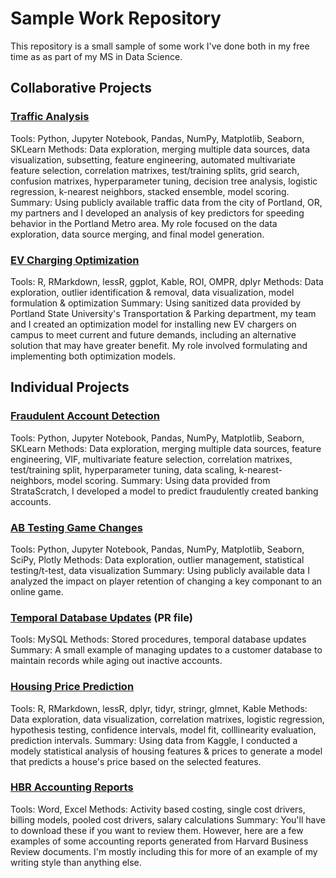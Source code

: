<h1>Sample Work Repository</h1>
This repository is a small sample of some work I've done both in my free time as as part of my MS in Data Science.   
<h2>Collaborative Projects</h2>
<h3><a href="https://github.com/ash-nil/sample-work/blob/main/Traffic_Analysis.ipynb">Traffic Analysis</a></h3>
    <bold>Tools: </bold>Python, Jupyter Notebook, Pandas, NumPy, Matplotlib, Seaborn, SKLearn
    <bold>Methods: </bold>Data exploration, merging multiple data sources, data visualization, subsetting, feature engineering, automated multivariate feature selection, correlation matrixes, test/training splits, grid search, confusion matrixes, hyperparameter tuning, decision tree analysis, logistic regression, k-nearest neighbors, stacked ensemble, model scoring. 
    <bold>Summary: </bold>Using publicly available traffic data from the city of Portland, OR, my partners and I developed an analysis of key predictors for speeding behavior in the Portland Metro area. My role focused on the data exploration, data source merging, and final model generation. 
<h3><a href="https://github.com/ash-nil/sample-work/blob/main/EV_Charging_Optimization.Rmd">EV Charging Optimization</a></h3>
    <bold>Tools: </bold>R, RMarkdown, lessR, ggplot, Kable, ROI, OMPR, dplyr
    <bold>Methods: </bold>Data exploration, outlier identification & removal, data visualization, model formulation & optimization
    <bold>Summary: </bold>Using sanitized data provided by Portland State University's Transportation & Parking department, my team and I created an optimization model for installing new EV chargers on campus to meet current and future demands, including an alternative solution that may have greater benefit. My role involved formulating and implementing both optimization models.  
<h2>Individual Projects</h2>
<h3><a href="https://github.com/ash-nil/sample-work/blob/main/Fraudulent_Acct_Detection.ipynb">Fraudulent Account Detection</a></h3>
    <bold>Tools: </bold>Python, Jupyter Notebook, Pandas, NumPy, Matplotlib, Seaborn, SKLearn
    <bold>Methods: </bold>Data exploration, merging multiple data sources, feature engineering, VIF, multivariate feature selection, correlation matrixes, test/training split, hyperparameter tuning, data scaling, k-nearest-neighbors, model scoring.   
    <bold>Summary: </bold>Using data provided from StrataScratch, I developed a model to predict fraudulently created banking accounts.
<h3><a href="https://github.com/ash-nil/sample-work/blob/main/Game_AB_Testing.ipynb">AB Testing Game Changes</a></h3>
    <bold>Tools: </bold>Python, Jupyter Notebook, Pandas, NumPy, Matplotlib, Seaborn, SciPy, Plotly
    <bold>Methods: </bold>Data exploration, outlier management, statistical testing/t-test, data visualization
    <bold>Summary: </bold>Using publicly available data I analyzed the impact on player retention of changing a key componant to an online game. 
<h3><a href="https://github.com/ash-nil/sample-work/blob/main/Database_Updates.sql">Temporal Database Updates</a> (<a hred="https://github.com/ash-nil/sample-work/blob/main/Database_Updates_PR.txt">PR file</a>)</h3>
    <bold>Tools: </bold>MySQL
    <bold>Methods: </bold>Stored procedures, temporal database updates
    <bold>Summary: </bold>A small example of managing updates to a customer database to maintain records while aging out inactive accounts. 
<h3><a href="https://github.com/ash-nil/sample-work/blob/main/Housing_Price_Prediction.Rmd">Housing Price Prediction</a></h3>
    <bold>Tools: </bold>R, RMarkdown, lessR, dplyr, tidyr, stringr, glmnet, Kable
    <bold>Methods: </bold>Data exploration, data visualization, correlation matrixes, logistic regression, hypothesis testing, confidence intervals, model fit, colllinearity evaluation, prediction intervals. 
    <bold>Summary: </bold>Using data from Kaggle, I conducted a modely statistical analysis of housing features & prices to generate a model that predicts a house's price based on the selected features.  
<h3><a href="https://github.com/ash-nil/sample-work/tree/main/HBR_Reports">HBR Accounting Reports</a></h3>
    <bold>Tools: </bold>Word, Excel
    <bold>Methods: </bold>Activity based costing, single cost drivers, billing models, pooled cost drivers, salary calculations
    <bold>Summary: </bold>You'll have to download these if you want to review them. However, here are a few examples of some accounting reports generated from Harvard Business Review documents. I'm mostly including this for more of an example of my writing style than anything else.  
